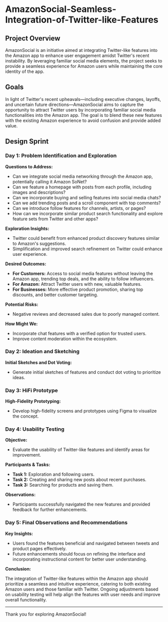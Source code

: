 # AmazonSocial-Seamless-Integration-of-Twitter-like-Features

## Project Overview

AmazonSocial is an initiative aimed at integrating Twitter-like features into the Amazon app to enhance user engagement amidst Twitter's recent instability. By leveraging familiar social media elements, the project seeks to provide a seamless experience for Amazon users while maintaining the core identity of the app.

## Goals

In light of Twitter's recent upheavals—including executive changes, layoffs, and uncertain future directions—AmazonSocial aims to capture the opportunity to attract Twitter users by incorporating familiar social media functionalities into the Amazon app. The goal is to blend these new features with the existing Amazon experience to avoid confusion and provide added value.

## Design Sprint

### Day 1: Problem Identification and Exploration

**Questions to Address:**

- Can we integrate social media networking through the Amazon app, potentially calling it Amazon SoNet?
- Can we feature a homepage with posts from each profile, including images and descriptions?
- Can we incorporate buying and selling features into social media chats?
- Can we add trending posts and a scroll component with top comments?
- Can we introduce follow features for channels, artists, or pages?
- How can we incorporate similar product search functionality and explore feature sets from Twitter and other apps?

**Exploration Insights:**

- Twitter could benefit from enhanced product discovery features similar to Amazon's suggestions.
- Simplification and improved search refinement on Twitter could enhance user experience.

**Desired Outcomes:**

- **For Customers:** Access to social media features without leaving the Amazon app, trending top deals, and the ability to follow influencers.
- **For Amazon:** Attract Twitter users with new, valuable features.
- **For Businesses:** More effective product promotion, sharing top discounts, and better customer targeting.

**Potential Risks:**

- Negative reviews and decreased sales due to poorly managed content.

**How Might We:**

- Incorporate chat features with a verified option for trusted users.
- Improve content moderation within the ecosystem.

### Day 2: Ideation and Sketching

**Initial Sketches and Dot Voting:**

- Generate initial sketches of features and conduct dot voting to prioritize ideas.

### Day 3: HiFi Prototype

**High-Fidelity Prototyping:**

- Develop high-fidelity screens and prototypes using Figma to visualize the concept.

### Day 4: Usability Testing

**Objective:**

- Evaluate the usability of Twitter-like features and identify areas for improvement.

**Participants & Tasks:**

- **Task 1:** Exploration and following users.
- **Task 2:** Creating and sharing new posts about recent purchases.
- **Task 3:** Searching for products and saving them.

**Observations:**

- Participants successfully navigated the new features and provided feedback for further enhancements.

### Day 5: Final Observations and Recommendations

**Key Insights:**

- Users found the features beneficial and navigated between tweets and product pages effectively.
- Future enhancements should focus on refining the interface and incorporating instructional content for better user understanding.

**Conclusion:**

The integration of Twitter-like features within the Amazon app should prioritize a seamless and intuitive experience, catering to both existing Amazon users and those familiar with Twitter. Ongoing adjustments based on usability testing will help align the features with user needs and improve overall functionality.

---

Thank you for exploring AmazonSocial!

